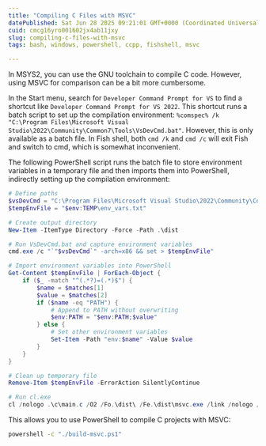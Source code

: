 ```yaml
---
title: "Compiling C Files with MSVC"
datePublished: Sat Jun 28 2025 09:21:01 GMT+0000 (Coordinated Universal Time)
cuid: cmcg16yro001602jx4ab11jxy
slug: compiling-c-files-with-msvc
tags: bash, windows, powershell, ccpp, fishshell, msvc

---
```


In MSYS2, you can use the GNU toolchain to compile C code. However, using MSVC for comparison can be a bit more cumbersome.

In the Start menu, search for `Developer Command Prompt for VS` to find a shortcut like `Developer Command Prompt for VS 2022`. This shortcut runs a batch script to set up the compilation environment: `%comspec% /k "C:\Program Files\Microsoft Visual Studio\2022\Community\Common7\Tools\VsDevCmd.bat"`. However, this is only available as a batch file. In Fish shell, both `cmd /k` and `cmd /c` will exit Fish and switch to cmd, which is somewhat inconvenient.

The following PowerShell script runs the batch file to store environment variables in a temporary file and then imports them into PowerShell, indirectly setting up the compilation environment:

```powershell
# Define paths
$vsDevCmd = "C:\Program Files\Microsoft Visual Studio\2022\Community\Common7\Tools\VsDevCmd.bat"
$tempEnvFile = "$env:TEMP\env_vars.txt"

# Create output directory
New-Item -ItemType Directory -Force -Path .\dist

# Run VsDevCmd.bat and capture environment variables
cmd.exe /c "`"$vsDevCmd`" -arch=x86 && set > $tempEnvFile"

# Import environment variables into PowerShell
Get-Content $tempEnvFile | ForEach-Object {
    if ($_ -match "^(.*?)=(.*)$") {
        $name = $matches[1]
        $value = $matches[2]
        if ($name -eq "PATH") {
            # Append to PATH without overwriting
            $env:PATH = "$env:PATH;$value"
        } else {
            # Set other environment variables
            Set-Item -Path "env:$name" -Value $value
        }
    }
}

# Clean up temporary file
Remove-Item $tempEnvFile -ErrorAction SilentlyContinue

# Run cl.exe
cl /nologo .\c\main.c /O2 /Fo.\dist\ /Fe.\dist\msvc.exe /link /nologo /LTCG /OPT:REF /OPT:ICF
```

This allows you to use PowerShell to compile C projects with MSVC:

```bash
powershell -c "./build-msvc.ps1"
```